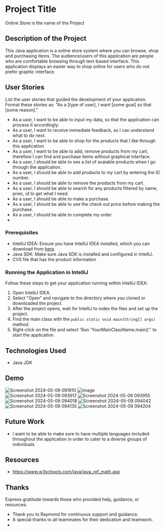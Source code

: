 # Project Title
Online Store is the name of the Project

## Description of the Project

This Java application is a online store system where you can browse, shop and purchasing items. The audience/users of this application are people who are comfortable browsing through text-based interface. 
This application displays an easier way to shop online for users who do not prefer graphic interface.


## User Stories

List the user stories that guided the development of your application. Format these stories as: "As a [type of user], I want [some goal] so that [some reason]."

- As a user, I want to be able to input my data, so that the application can process it accordingly.
- As a user, I want to receive immediate feedback, so I can understand what to do next.
- As a user, I want to be able to shop for the products that I like through this application. 
- As a user, I want to be able to add, remove products from my cart, therefore I can find and purchase items without graphical interface. 
- As a user, I should be able to see a list of avaiable products when I go through the application.
- As a user, I should be able to add products to my cart by entering the ID number.
- As a user, I should be able to remove the products from my cart. 
- As a user, I should be able to search for any products filtered by name, priec, id to get what I need. 
- As a user, I should be able to make a purchase. 
- As a user, I should be able to see the check out price before making the purchase.
- As a user, I should be able to complete my order.
- 

### Prerequisites

- IntelliJ IDEA: Ensure you have IntelliJ IDEA installed, which you can download from [here](https://www.jetbrains.com/idea/download/).
- Java SDK: Make sure Java SDK is installed and configured in IntelliJ.
- CVS file that has the product information

### Running the Application in IntelliJ

Follow these steps to get your application running within IntelliJ IDEA:

1. Open IntelliJ IDEA.
2. Select "Open" and navigate to the directory where you cloned or downloaded the project.
3. After the project opens, wait for IntelliJ to index the files and set up the project.
4. Find the main class with the `public static void main(String[] args)` method.
5. Right-click on the file and select 'Run 'YourMainClassName.main()'' to start the application.

## Technologies Used

- Java JDK

## Demo
![Screenshot 2024-05-09 091910](https://github.com/anitabastola/OnlineStore/assets/166552121/45cbe97e-d325-4e34-8385-f851351a44c3)
![image](https://github.com/anitabastola/OnlineStore/assets/166552121/d72cb1fc-abc6-4a23-833b-39cc06ae3756)
![Screenshot 2024-05-09 093917](https://github.com/anitabastola/OnlineStore/assets/166552121/9011cd9b-7f6d-4d58-ae0e-cc8fe0fef4f0)
![Screenshot 2024-05-09 093955](https://github.com/anitabastola/OnlineStore/assets/166552121/196fd542-9060-4969-b20b-da14e64374b5)
![Screenshot 2024-05-09 094018](https://github.com/anitabastola/OnlineStore/assets/166552121/ce594063-f98f-4b9f-ab75-7d572d9351a9)
![Screenshot 2024-05-09 094042](https://github.com/anitabastola/OnlineStore/assets/166552121/e1596a57-3492-4fd9-bd33-686eaaefafe9)
![Screenshot 2024-05-09 094135](https://github.com/anitabastola/OnlineStore/assets/166552121/29c193ed-1e17-4244-8d60-0e483efdd978)
![Screenshot 2024-05-09 094204](https://github.com/anitabastola/OnlineStore/assets/166552121/ed300965-0389-4349-8e1e-bf0337462e0c)


## Future Work

- I want to be able to make sure to have multiple languages included throughout the application in order to cater to a diverse groups of individuals

## Resources
- https://www.w3schools.com/java/java_ref_math.asp

## Thanks

Express gratitude towards those who provided help, guidance, or resources:

- Thank you to Raymond for continuous support and guidance.
- A special thanks to all teammates for their dedication and teamwork.
- 
